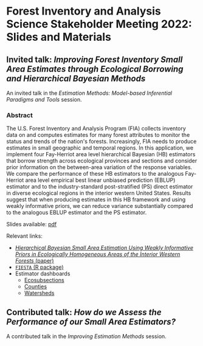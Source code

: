 # Forest Inventory and Analysis Science Stakeholder Meeting 2022: Slides and Materials

## Invited talk: *Improving Forest Inventory Small Area Estimates through Ecological Borrowing and Hierarchical Bayesian Methods*

An invited talk in the *Estimation Methods: Model-based Inferential Paradigms and Tools* session.

### Abstract

The U.S. Forest Inventory and Analysis Program (FIA) collects inventory data on and computes estimates for many forest attributes to monitor the status and trends of the nation's forests. Increasingly, FIA needs to produce estimates in small geographic and temporal regions. In this application, we implement four Fay-Herriot area level hierarchical Bayesian (HB) estimators that borrow strength across ecological provinces and sections and consider prior information on the between-area variation of the response variables. We compare the performance of these HB estimators to the analogous Fay-Herriot area level empirical best linear unbiased prediction (EBLUP) estimator and to the industry-standard post-stratified (PS) direct estimator in diverse ecological regions in the interior western United States. Results suggest that when producing estimates in this HB framework and using weakly informative priors, we can reduce variance substantially compared to the analogous EBLUP estimator and the PS estimator.

Slides available: [pdf](slides/HB_Estimation_Methods_Grayson_White.pdf)

Relevant links:    
* [*Hierarchical Bayesian Small Area Estimation Using Weakly Informative Priors in Ecologically Homogeneous Areas of the Interior Western Forests* (paper)](https://doi.org/10.3389/ffgc.2021.752911)    
* [`FIESTA` (R package)](https://usdaforestservice.github.io/FIESTA/)
* Estimator dashboards
    * [Ecosubsections](https://ncasi-shiny-tools.shinyapps.io/ecosubsections/)
    * [Counties](https://ncasi-shiny-tools.shinyapps.io/counties/)
    * [Watersheds](https://ncasi-shiny-tools.shinyapps.io/watersheds/) 
    
 
## Contributed talk: *How do we Assess the Performance of our Small Area Estimators?*

A contributed talk in the *Improving Estimation Methods* session.
